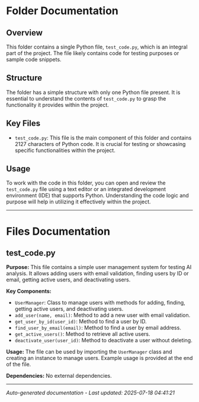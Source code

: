 # Folder Documentation

## Overview
This folder contains a single Python file, `test_code.py`, which is an integral part of the project. The file likely contains code for testing purposes or sample code snippets.

## Structure
The folder has a simple structure with only one Python file present. It is essential to understand the contents of `test_code.py` to grasp the functionality it provides within the project.

## Key Files
- `test_code.py`: This file is the main component of this folder and contains 2127 characters of Python code. It is crucial for testing or showcasing specific functionalities within the project.

## Usage
To work with the code in this folder, you can open and review the `test_code.py` file using a text editor or an integrated development environment (IDE) that supports Python. Understanding the code logic and purpose will help in utilizing it effectively within the project.

---

# Files Documentation

## test_code.py

**Purpose:** This file contains a simple user management system for testing AI analysis. It allows adding users with email validation, finding users by ID or email, getting active users, and deactivating users.

**Key Components:**
- `UserManager`: Class to manage users with methods for adding, finding, getting active users, and deactivating users.
- `add_user(name, email)`: Method to add a new user with email validation.
- `get_user_by_id(user_id)`: Method to find a user by ID.
- `find_user_by_email(email)`: Method to find a user by email address.
- `get_active_users()`: Method to retrieve all active users.
- `deactivate_user(user_id)`: Method to deactivate a user without deleting.

**Usage:** The file can be used by importing the `UserManager` class and creating an instance to manage users. Example usage is provided at the end of the file.

**Dependencies:** No external dependencies.

---
*Auto-generated documentation - Last updated: 2025-07-18 04:41:21*
